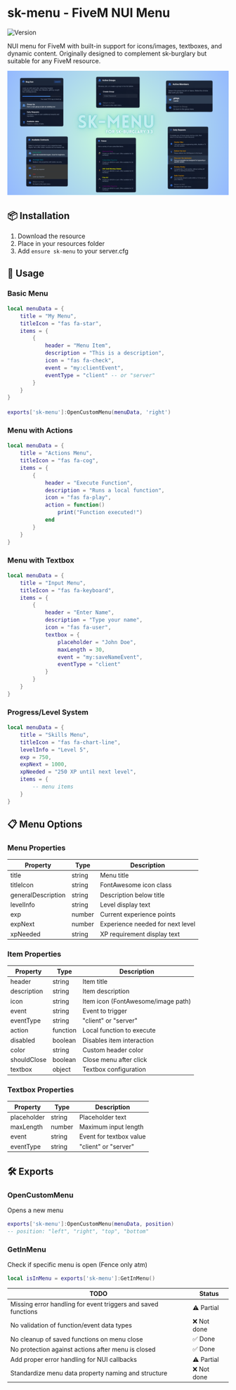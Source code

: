 # sk-menu - FiveM NUI Menu
![Version](https://img.shields.io/badge/version-1.1.1-green.svg)

NUI menu for FiveM with built-in support for icons/images, textboxes, and dynamic content. Originally designed to complement sk-burglary but suitable for any FiveM resource.

![Menu Preview](sk-menu-new.png)

## 📦 Installation
1. Download the resource
2. Place in your resources folder
3. Add `ensure sk-menu` to your server.cfg

## 🔧 Usage

### Basic Menu
```lua
local menuData = {
    title = "My Menu",
    titleIcon = "fas fa-star",
    items = {
        {
            header = "Menu Item",
            description = "This is a description",
            icon = "fas fa-check",
            event = "my:clientEvent",
            eventType = "client" -- or "server"
        }
    }
}

exports['sk-menu']:OpenCustomMenu(menuData, 'right')
```

### Menu with Actions
```lua
local menuData = {
    title = "Actions Menu",
    titleIcon = "fas fa-cog",
    items = {
        {
            header = "Execute Function",
            description = "Runs a local function",
            icon = "fas fa-play",
            action = function()
                print("Function executed!")
            end
        }
    }
}
```

### Menu with Textbox
```lua
local menuData = {
    title = "Input Menu",
    titleIcon = "fas fa-keyboard",
    items = {
        {
            header = "Enter Name",
            description = "Type your name",
            icon = "fas fa-user",
            textbox = {
                placeholder = "John Doe",
                maxLength = 30,
                event = "my:saveNameEvent",
                eventType = "client"
            }
        }
    }
}
```

### Progress/Level System
```lua
local menuData = {
    title = "Skills Menu",
    titleIcon = "fas fa-chart-line",
    levelInfo = "Level 5",
    exp = 750,
    expNext = 1000,
    xpNeeded = "250 XP until next level",
    items = {
        -- menu items
    }
}
```

## 📋 Menu Options

### Menu Properties
| Property | Type | Description |
|----------|------|-------------|
| title | string | Menu title |
| titleIcon | string | FontAwesome icon class |
| generalDescription | string | Description below title |
| levelInfo | string | Level display text |
| exp | number | Current experience points |
| expNext | number | Experience needed for next level |
| xpNeeded | string | XP requirement display text |

### Item Properties
| Property | Type | Description |
|----------|------|-------------|
| header | string | Item title |
| description | string | Item description |
| icon | string | Item icon (FontAwesome/image path) |
| event | string | Event to trigger |
| eventType | string | "client" or "server" |
| action | function | Local function to execute |
| disabled | boolean | Disables item interaction |
| color | string | Custom header color |
| shouldClose | boolean | Close menu after click |
| textbox | object | Textbox configuration |

### Textbox Properties
| Property | Type | Description |
|----------|------|-------------|
| placeholder | string | Placeholder text |
| maxLength | number | Maximum input length |
| event | string | Event for textbox value |
| eventType | string | "client" or "server" |

## 🛠️ Exports

### OpenCustomMenu
Opens a new menu
```lua
exports['sk-menu']:OpenCustomMenu(menuData, position)
-- position: "left", "right", "top", "bottom"
```

### GetInMenu
Check if specific menu is open (Fence only atm)
```lua
local isInMenu = exports['sk-menu']:GetInMenu()
```

| TODO                                                                 | Status    |
|---------------------------------------------------------------------------|-----------|
| Missing error handling for event triggers and saved functions             | ⚠️ Partial  |
| No validation of function/event data types                                | ❌ Not done |
| No cleanup of saved functions on menu close                               | ✅ Done     |
| No protection against actions after menu is closed                        | ✅ Done     |
| Add proper error handling for NUI callbacks                               | ⚠️ Partial  |
| Standardize menu data property naming and structure                       | ❌ Not done |
